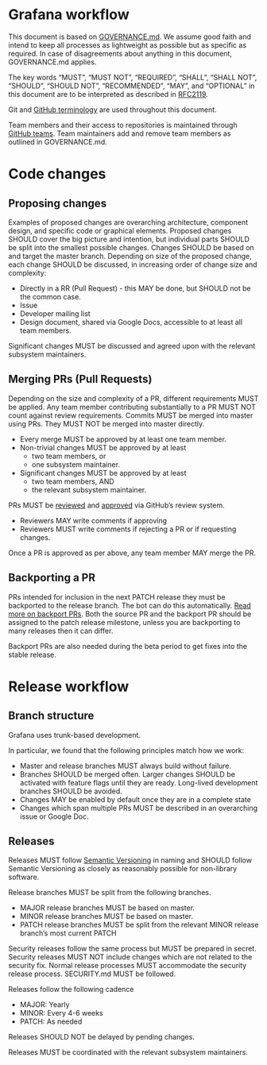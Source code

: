 # Grafana workflow

This document is based on [GOVERNANCE.md](GOVERNANCE.md). We assume good faith and intend to keep all processes as lightweight as possible but as specific as required. In case of disagreements about anything in this document, GOVERNANCE.md applies.

The key words “MUST”, “MUST NOT”, “REQUIRED”, “SHALL”, “SHALL NOT”, “SHOULD”, “SHOULD NOT”, “RECOMMENDED”, “MAY”, and “OPTIONAL” in this document are to be interpreted as described in [RFC2119](http://tools.ietf.org/html/rfc2119).

Git and [GitHub terminology](https://help.github.com/en/github/getting-started-with-github/github-glossary) are used throughout this document.

Team members and their access to repositories is maintained through [GitHub teams](https://help.github.com/en/github/setting-up-and-managing-organizations-and-teams/about-teams). Team maintainers add and remove team members as outlined in GOVERNANCE.md.

# Code changes

## Proposing changes

Examples of proposed changes are overarching architecture, component design, and specific code or graphical elements. Proposed changes SHOULD cover the big picture and intention, but individual parts SHOULD be split into the smallest possible changes. Changes SHOULD be based on and target the master branch. Depending on size of the proposed change, each change SHOULD be discussed, in increasing order of change size and complexity:
- Directly in a RR (Pull Request) - this MAY be done, but SHOULD not be the common case.
- Issue
- Developer mailing list
- Design document, shared via Google Docs, accessible to at least all team members.

Significant changes MUST be discussed and agreed upon with the relevant subsystem maintainers.

## Merging PRs (Pull Requests)

Depending on the size and complexity of a PR, different requirements MUST be applied. Any team member contributing substantially to a PR MUST NOT count against review requirements.
Commits MUST be merged into master using PRs. They MUST NOT be merged into master directly.
- Every merge MUST be approved by at least one team member.
- Non-trivial changes MUST be approved by at least
  - two team members, or
  - one subsystem maintainer.
- Significant changes MUST be approved by at least
  - two team members, AND
  - the relevant subsystem maintainer.

PRs MUST be [reviewed](https://help.github.com/en/github/collaborating-with-issues-and-pull-requests/reviewing-changes-in-pull-requests) and [approved](https://help.github.com/en/github/collaborating-with-issues-and-pull-requests/approving-a-pull-request-with-required-reviews) via GitHub’s review system.
- Reviewers MAY write comments if approving
- Reviewers MUST write comments if rejecting a PR or if requesting changes.

Once a PR is approved as per above, any team member MAY merge the PR.

## Backporting a PR

PRs intended for inclusion in the next PATCH release they must be backported to the release branch. The bot can do this automatically. [Read more on backport PRs](https://github.com/grafana/grafana/blob/master/.github/bot.md). Both the source PR and the backport PR should be assigned to the patch release milestone, unless you are backporting to many releases then it can differ. 

Backport PRs are also needed during the beta period to get fixes into the stable release. 

# Release workflow

## Branch structure

Grafana uses trunk-based development.

In particular, we found that the following principles match how we work:
- Master and release branches MUST always build without failure.
- Branches SHOULD be merged often. Larger changes SHOULD be activated with feature flags until they are ready. Long-lived development branches SHOULD be avoided.
- Changes MAY be enabled by default once they are in a complete state
- Changes which span multiple PRs MUST be described in an overarching issue or Google Doc.

## Releases

Releases MUST follow [Semantic Versioning](https://semver.org/) in naming and SHOULD follow Semantic Versioning as closely as reasonably possible for non-library software.

Release branches MUST be split from the following branches.
- MAJOR release branches MUST be based on master.
- MINOR release branches MUST be based on master.
- PATCH release branches MUST be split from the relevant MINOR release branch’s most current PATCH

Security releases follow the same process but MUST be prepared in secret. Security releases MUST NOT include changes which are not related to the security fix. Normal release processes MUST accommodate the security release process. SECURITY.md MUST be followed.

Releases follow the following cadence
- MAJOR: Yearly
- MINOR: Every 4-6 weeks
- PATCH: As needed

Releases SHOULD NOT be delayed by pending changes.

Releases MUST be coordinated with the relevant subsystem maintainers.
